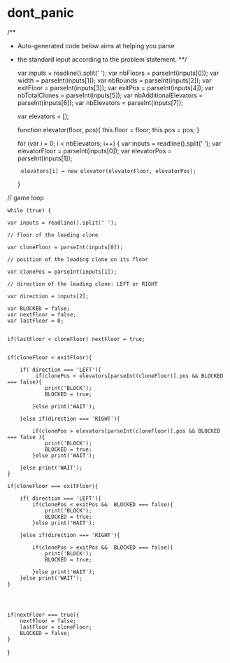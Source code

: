 # dont_panic

/**
 * Auto-generated code below aims at helping you parse
 * the standard input according to the problem statement.
 **/
 
 

     var inputs = readline().split(' ');
     var nbFloors = parseInt(inputs[0]);
     var width = parseInt(inputs[1]);
     var nbRounds = parseInt(inputs[2]);
     var exitFloor = parseInt(inputs[3]); 
     var exitPos = parseInt(inputs[4]);
     var nbTotalClones = parseInt(inputs[5]); 
     var nbAdditionalElevators = parseInt(inputs[6]); 
     var nbElevators = parseInt(inputs[7]); 

     var elevators = [];

     function elevator(floor, pos){
         this.floor = floor;
         this.pos = pos;
     }

     for (var i = 0; i < nbElevators; i++) {
        var inputs = readline().split(' ');
        var elevatorFloor = parseInt(inputs[0]); 
        var elevatorPos = parseInt(inputs[1]); 

        elevators[i] = new elevator(elevatorFloor, elevatorPos);

     }


// game loop

    while (true) {

    var inputs = readline().split(' ');
    
    // floor of the leading clone
    
    var cloneFloor = parseInt(inputs[0]); 
    
    // position of the leading clone on its floor
    
    var clonePos = parseInt(inputs[1]); 
    
    // direction of the leading clone: LEFT or RIGHT
    
    var direction = inputs[2]; 
    
    var BLOCKED = false;
    var nextFloor = false;
    var lastFloor = 0;
    
    
    if(lastFloor < cloneFloor) nextFloor = true;

                    
    if(cloneFloor < exitFloor){  
        
        if( direction === 'LEFT'){
             if(clonePos < elevators[parseInt(cloneFloor)].pos && BLOCKED === false){
                print('BLOCK');   
                BLOCKED = true;
                
            }else print('WAIT');
            
        }else if(direction === 'RIGHT'){
            
            if(clonePos > elevators[parseInt(cloneFloor)].pos && BLOCKED === false ){
                print('BLOCK');   
                BLOCKED = true;
            }else print('WAIT');
           
        }else print('WAIT');    
    }
    
    if(cloneFloor === exitFloor){
        
        if( direction === 'LEFT'){
            if(clonePos < exitPos &&  BLOCKED === false){
                print('BLOCK');  
                BLOCKED = true;
            }else print('WAIT');
            
        }else if(direction === 'RIGHT'){
            
            if(clonePos > exitPos &&  BLOCKED === false){
                print('BLOCK'); 
                BLOCKED = true;
                
            }else print('WAIT');
        }else print('WAIT');
    }
    
     
        
            
    if(nextFloor === true){
        nextFloor = false;
        lastFloor = cloneFloor;
        BLOCKED = false;
    }
     
    
}
